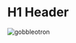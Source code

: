 # H1 Header
![gobbleotron](https://github.com/user-attachments/assets/e17fa252-010c-4415-9134-fe62c01fbbf9)
